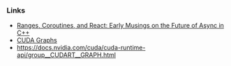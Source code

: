 ### Links

* [Ranges, Coroutines, and React: Early Musings on the Future of Async in C++](https://ericniebler.com/2017/08/17/ranges-coroutines-and-react-early-musings-on-the-future-of-async-in-c/)
* [CUDA Graphs](https://developer.nvidia.com/blog/cuda-graphs/)
* https://docs.nvidia.com/cuda/cuda-runtime-api/group__CUDART__GRAPH.html
